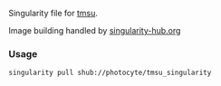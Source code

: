 Singularity file for [tmsu](https://tmsu.org).

Image building handled by [singularity-hub.org](https://singularity-hub.org)

### Usage

```
singularity pull shub://photocyte/tmsu_singularity
```
